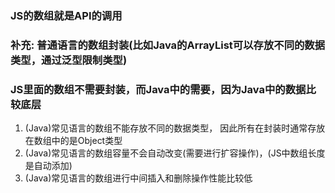 ### JS的数组就是API的调用 

### 补充: 普通语言的数组封装(比如Java的ArrayList可以存放不同的数据类型，通过泛型限制类型)  
### JS里面的数组不需要封装，而Java中的需要，因为Java中的数据比较底层
1. (Java)常见语言的数组不能存放不同的数据类型， 因此所有在封装时通常存放在数组中的是Object类型
2. (Java)常见语言的数组容量不会自动改变(需要进行扩容操作)，(JS中数组长度是自动添加)
3. (Java)常见语言的数组进行中间插入和删除操作性能比较低 